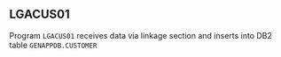 ## LGACUS01

Program `LGACUS01` receives data via linkage section and inserts into DB2 table `GENAPPDB.CUSTOMER`